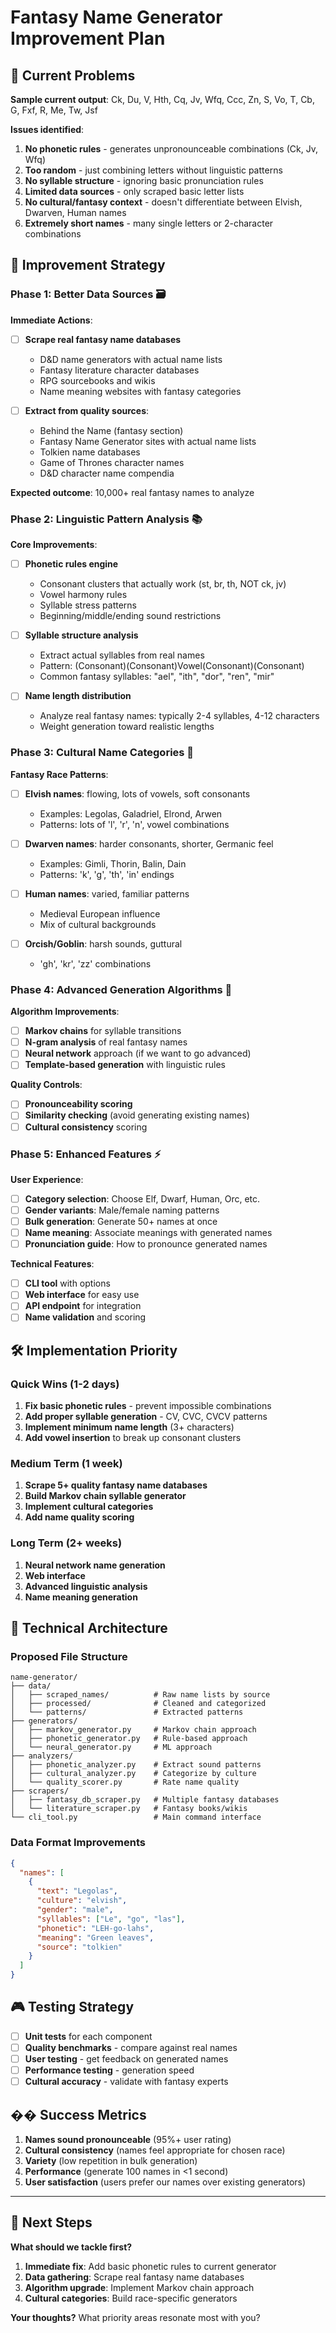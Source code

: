 # Fantasy Name Generator Improvement Plan

## 🚨 Current Problems

**Sample current output**: Ck, Du, V, Hth, Cq, Jv, Wfq, Ccc, Zn, S, Vo, T, Cb, G, Fxf, R, Me, Tw, Jsf

**Issues identified**:
1. **No phonetic rules** - generates unpronounceable combinations (Ck, Jv, Wfq)
2. **Too random** - just combining letters without linguistic patterns
3. **No syllable structure** - ignoring basic pronunciation rules
4. **Limited data sources** - only scraped basic letter lists
5. **No cultural/fantasy context** - doesn't differentiate between Elvish, Dwarven, Human names
6. **Extremely short names** - many single letters or 2-character combinations

## 🎯 Improvement Strategy

### Phase 1: Better Data Sources 🗃️

**Immediate Actions**:
- [ ] **Scrape real fantasy name databases**
  - D&D name generators with actual name lists
  - Fantasy literature character databases
  - RPG sourcebooks and wikis
  - Name meaning websites with fantasy categories

- [ ] **Extract from quality sources**:
  - Behind the Name (fantasy section)
  - Fantasy Name Generator sites with actual name lists
  - Tolkien name databases
  - Game of Thrones character names
  - D&D character name compendia

**Expected outcome**: 10,000+ real fantasy names to analyze

### Phase 2: Linguistic Pattern Analysis 📚

**Core Improvements**:
- [ ] **Phonetic rules engine**
  - Consonant clusters that actually work (st, br, th, NOT ck, jv)
  - Vowel harmony rules
  - Syllable stress patterns
  - Beginning/middle/ending sound restrictions

- [ ] **Syllable structure analysis**
  - Extract actual syllables from real names
  - Pattern: (Consonant)(Consonant)Vowel(Consonant)(Consonant)
  - Common fantasy syllables: "ael", "ith", "dor", "ren", "mir"

- [ ] **Name length distribution**
  - Analyze real fantasy names: typically 2-4 syllables, 4-12 characters
  - Weight generation toward realistic lengths

### Phase 3: Cultural Name Categories 🏰

**Fantasy Race Patterns**:
- [ ] **Elvish names**: flowing, lots of vowels, soft consonants
  - Examples: Legolas, Galadriel, Elrond, Arwen
  - Patterns: lots of 'l', 'r', 'n', vowel combinations

- [ ] **Dwarven names**: harder consonants, shorter, Germanic feel
  - Examples: Gimli, Thorin, Balin, Dain
  - Patterns: 'k', 'g', 'th', 'in' endings

- [ ] **Human names**: varied, familiar patterns
  - Medieval European influence
  - Mix of cultural backgrounds

- [ ] **Orcish/Goblin**: harsh sounds, guttural
  - 'gh', 'kr', 'zz' combinations

### Phase 4: Advanced Generation Algorithms 🤖

**Algorithm Improvements**:
- [ ] **Markov chains** for syllable transitions
- [ ] **N-gram analysis** of real fantasy names
- [ ] **Neural network** approach (if we want to go advanced)
- [ ] **Template-based generation** with linguistic rules

**Quality Controls**:
- [ ] **Pronounceability scoring**
- [ ] **Similarity checking** (avoid generating existing names)
- [ ] **Cultural consistency** scoring

### Phase 5: Enhanced Features ⚡

**User Experience**:
- [ ] **Category selection**: Choose Elf, Dwarf, Human, Orc, etc.
- [ ] **Gender variants**: Male/female naming patterns
- [ ] **Bulk generation**: Generate 50+ names at once
- [ ] **Name meaning**: Associate meanings with generated names
- [ ] **Pronunciation guide**: How to pronounce generated names

**Technical Features**:
- [ ] **CLI tool** with options
- [ ] **Web interface** for easy use
- [ ] **API endpoint** for integration
- [ ] **Name validation** and scoring

## 🛠️ Implementation Priority

### Quick Wins (1-2 days)
1. **Fix basic phonetic rules** - prevent impossible combinations
2. **Add proper syllable generation** - CV, CVC, CVCV patterns  
3. **Implement minimum name length** (3+ characters)
4. **Add vowel insertion** to break up consonant clusters

### Medium Term (1 week)
1. **Scrape 5+ quality fantasy name databases**
2. **Build Markov chain syllable generator**
3. **Implement cultural categories**
4. **Add name quality scoring**

### Long Term (2+ weeks)
1. **Neural network name generation**
2. **Web interface**
3. **Advanced linguistic analysis**
4. **Name meaning generation**

## 🔧 Technical Architecture

### Proposed File Structure
```
name-generator/
├── data/
│   ├── scraped_names/          # Raw name lists by source
│   ├── processed/              # Cleaned and categorized
│   └── patterns/               # Extracted patterns
├── generators/
│   ├── markov_generator.py     # Markov chain approach
│   ├── phonetic_generator.py   # Rule-based approach
│   └── neural_generator.py     # ML approach
├── analyzers/
│   ├── phonetic_analyzer.py    # Extract sound patterns
│   ├── cultural_analyzer.py    # Categorize by culture
│   └── quality_scorer.py       # Rate name quality
├── scrapers/
│   ├── fantasy_db_scraper.py   # Multiple fantasy databases
│   └── literature_scraper.py   # Fantasy books/wikis
└── cli_tool.py                 # Main command interface
```

### Data Format Improvements
```json
{
  "names": [
    {
      "text": "Legolas",
      "culture": "elvish",
      "gender": "male",
      "syllables": ["Le", "go", "las"],
      "phonetic": "LEH-go-lahs",
      "meaning": "Green leaves",
      "source": "tolkien"
    }
  ]
}
```

## 🎮 Testing Strategy

- [ ] **Unit tests** for each component
- [ ] **Quality benchmarks** - compare against real names
- [ ] **User testing** - get feedback on generated names
- [ ] **Performance testing** - generation speed
- [ ] **Cultural accuracy** - validate with fantasy experts

## �� Success Metrics

1. **Names sound pronounceable** (95%+ user rating)
2. **Cultural consistency** (names feel appropriate for chosen race)
3. **Variety** (low repetition in bulk generation)
4. **Performance** (generate 100 names in <1 second)
5. **User satisfaction** (users prefer our names over existing generators)

---

## 🚀 Next Steps

**What should we tackle first?** 

1. **Immediate fix**: Add basic phonetic rules to current generator
2. **Data gathering**: Scrape real fantasy name databases  
3. **Algorithm upgrade**: Implement Markov chain approach
4. **Cultural categories**: Build race-specific generators

**Your thoughts?** What priority areas resonate most with you?
